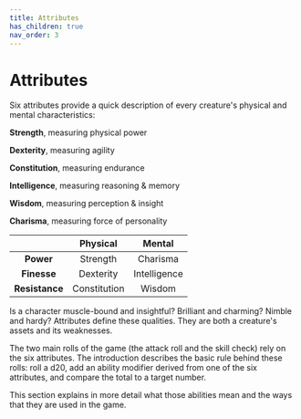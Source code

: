 ```yaml
---
title: Attributes
has_children: true
nav_order: 3
---
```


# Attributes
Six attributes provide a quick description of every creature's physical and mental characteristics:

**Strength**, measuring physical power

**Dexterity**, measuring agility

**Constitution**, measuring endurance

**Intelligence**, measuring reasoning & memory

**Wisdom**, measuring perception & insight

**Charisma**, measuring force of personality

|   | Physical | Mental |
|:-:|:--------:|:------:|
| **Power** | Strength | Charisma |
| **Finesse** | Dexterity | Intelligence |
| **Resistance** | Constitution | Wisdom |

Is a character muscle-bound and insightful? Brilliant and charming? Nimble and hardy? Attributes define these qualities. They are both a creature's assets and its weaknesses.

The two main rolls of the game (the attack roll and the skill check) rely on the six attributes. The introduction describes the basic rule behind these rolls: roll a d20, add an ability modifier derived from one of the six attributes, and compare the total to a target number.

 This section explains in more detail what those abilities mean and the ways that they are used in the game.
 